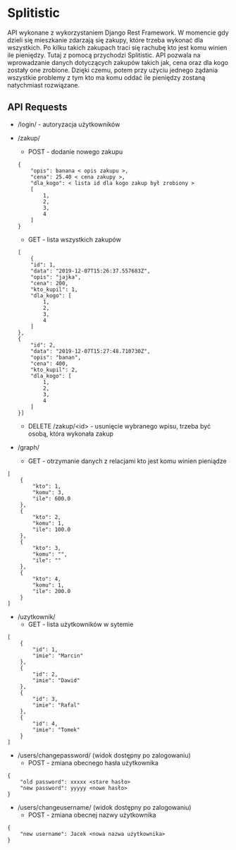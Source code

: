
# Splitistic

API wykonane z wykorzystaniem Django Rest Framework.
W momencie gdy dzieli się mieszkanie zdarzają  się zakupy, które trzeba wykonać dla wszystkich. Po kilku takich zakupach traci się rachubę kto jest komu winien ile pieniędzy. Tutaj z pomocą przychodzi Splitistic. API pozwala na wprowadzanie danych dotyczących zakupów takich jak, cena oraz dla kogo zostały one zrobione. Dzięki czemu, potem przy użyciu jednego żądania wszystkie problemy z tym kto ma komu oddać ile pieniędzy zostaną natychmiast rozwiązane. 

## API Requests

 - /login/ - autoryzacja użytkowników
 - /zakup/
	 -  POST - dodanie nowego zakupu

    ```
    {
        "opis": banana < opis zakupu >,
        "cena": 25.40 < cena zakupy >,
        "dla_kogo": < lista id dla kogo zakup był zrobiony > 
        [
            1,
            2,
            3,
            4
	    ]
    }
    ```
    - GET - lista wszystkich zakupów
	```
	[
		{
	    "id": 1,
	    "data": "2019-12-07T15:26:37.557683Z",
	    "opis": "jajka",
	    "cena": 200,
	    "kto_kupil": 1,
	    "dla_kogo": [
	        1,
	        2,
	        3,
	        4
	    ]
	},
	{
	    "id": 2,
	    "data": "2019-12-07T15:27:48.710730Z",
	    "opis": "banan",
	    "cena": 400,
	    "kto_kupil": 2,
	    "dla_kogo": [
	        1,
	        2,
	        3,
	        4
		]
	}]
	```
	- DELETE /zakup/&lt;id> - usunięcie wybranego wpisu, trzeba być osobą, która wykonała zakup
- /graph/ 
	- GET - otrzymanie danych z relacjami kto  jest komu winien pieniądze
```
[
    {
        "kto": 1,
        "komu": 3,
        "ile": 600.0
    },
    {
        "kto": 2,
        "komu": 1,
        "ile": 100.0
    },
    {
        "kto": 3,
        "komu": "",
        "ile": ""
    },
    {
        "kto": 4,
        "komu": 1,
        "ile": 200.0
    }
]
```
- /uzytkownik/
	- GET - lista użytkowników w sytemie
```
[
    {
        "id": 1,
        "imie": "Marcin"
    },
    {
        "id": 2,
        "imie": "Dawid"
    },
    {
        "id": 3,
        "imie": "Rafal"
    },
    {
        "id": 4,
        "imie": "Tomek"
    }
]
```
- /users/changepassword/ (widok dostępny po zalogowaniu)
	- POST - zmiana obecnego hasła użytkownika
```
{
	"old password": xxxxx <stare hasło>
	"new password": yyyyy <nowe hasło>
}
```
- /users/changeusername/ (widok dostępny po zalogowaniu)
	- POST - zmiana obecnej nazwy użytkownika
```
{
	"new username": Jacek <nowa nazwa użytkownika>
}
```
